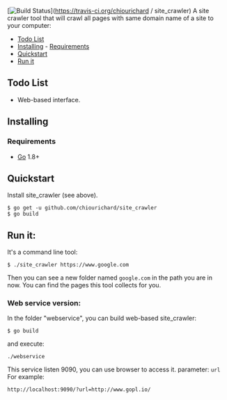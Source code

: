 [![Build Status](https://travis-ci.org/chiourichard/site_crawler.svg?branch=master)](https://travis-ci.org/chiourichard / site_crawler)
A site crawler tool that will crawl all pages with same domain name of a site to your computer:

<!-- MarkdownTOC -->

* [Todo List](#todo-list)
* [Installing](#installing) - [Requirements](#requirements)
* [Quickstart](#quickstart)
* [Run it](#run-it)

<!-- /MarkdownTOC -->

## Todo List

* Web-based interface.

## Installing

### Requirements

* [Go](https://golang.org/dl/) 1.8+

## Quickstart

Install site_crawler (see above).

```
$ go get -u github.com/chiourichard/site_crawler
$ go build
```

## Run it:

It's a command line tool:

```
$ ./site_crawler https://www.google.com
```

Then you can see a new folder named `google.com` in the path you are in now. You can find the pages this tool collects for you.

### Web service version:

In the folder "webservice", you can build web-based site_crawler:

```
$ go build
```

and execute:

```
./webservice
```

This service listen 9090, you can use browser to access it.
parameter: `url`
For example:

```
http://localhost:9090/?url=http://www.gopl.io/
```
